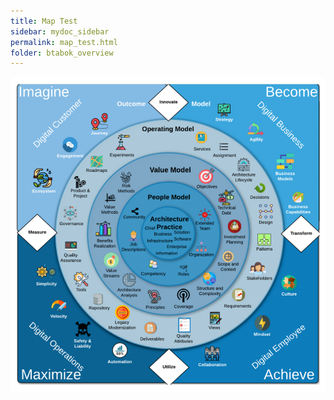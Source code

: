 ```yaml
---
title: Map Test
sidebar: mydoc_sidebar
permalink: map_test.html
folder: btabok_overview
---
```



<map name="rage_image_map">
	<area shape="rect" href="https://www.google.com/" coords="62,288,147,372" alt="" target="_blank">
</map>
<img src="media/BTABoK_map.png" usemap="#rage_image_map">

<script src="js/imageMapResizer.js"></script>

